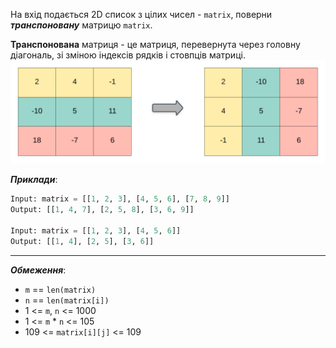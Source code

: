 На вхід подається 2D список з цілих чисел - `matrix`, поверни _**транспоновану**_ матрицю `matrix`.

**Транспонована** матриця - це матриця, перевернута через головну діагональ, зі зміною індексів рядків і стовпців матриці.
![alt text](image.png)

**_Приклади_**:
```python
Input: matrix = [[1, 2, 3], [4, 5, 6], [7, 8, 9]]
Output: [[1, 4, 7], [2, 5, 8], [3, 6, 9]]

Input: matrix = [[1, 2, 3], [4, 5, 6]]
Output: [[1, 4], [2, 5], [3, 6]]
```
---
**_Обмеження_**:
- `m` == `len(matrix)`
- `n` == `len(matrix[i])`
- 1 <= `m`, `n` <= 1000
- 1 <= `m` * `n` <= 105
- 109 <= `matrix[i][j]` <= 109